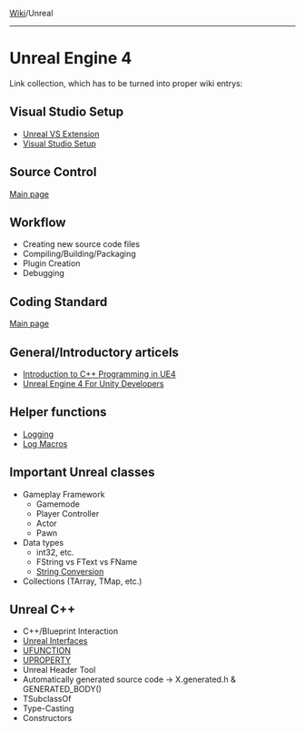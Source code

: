 [Wiki](../index.md)/Unreal

---
# Unreal Engine 4

Link collection, which has to be turned into proper wiki entrys:

## Visual Studio Setup
* [Unreal VS Extension](https://docs.unrealengine.com/latest/INT/Programming/Development/VisualStudioSetup/UnrealVS/)
* [Visual Studio Setup](https://docs.unrealengine.com/latest/INT/Programming/Development/VisualStudioSetup/)

## Source Control
[Main page](source-control.md)

## Workflow
* Creating new source code files
* Compiling/Building/Packaging
* Plugin Creation
* Debugging

## Coding Standard
[Main page](coding-standard.md)

## General/Introductory articels
* [Introduction to C++ Programming in UE4](https://docs.unrealengine.com/latest/INT/Programming/Introduction/index.html)
* [Unreal Engine 4 For Unity Developers](https://docs.unrealengine.com/latest/INT/GettingStarted/FromUnity/)

## Helper functions
* [Logging](https://wiki.unrealengine.com/Logs,_Printing_Messages_To_Yourself_During_Runtime)
* [Log Macros](https://wiki.unrealengine.com/Log_Macro_with_Netmode_and_Colour)

## Important Unreal classes
* Gameplay Framework
	* Gamemode
	* Player Controller
	* Actor
	* Pawn
* Data types
	* int32, etc.
	* FString vs FText vs FName
	* [String Conversion](https://wiki.unrealengine.com/String_Conversions:_FString_to_FName,_FString_to_Int32,_Float_to_FString)
* Collections (TArray, TMap, etc.)

## Unreal C++
* C++/Blueprint Interaction 
* [Unreal Interfaces](https://wiki.unrealengine.com/Interfaces_in_C%2B%2B)
* [UFUNCTION](https://wiki.unrealengine.com/UFUNCTION)
* [UPROPERTY](https://wiki.unrealengine.com/UPROPERTY)
* Unreal Header Tool
* Automatically generated source code -> X.generated.h & GENERATED_BODY()
* TSubclassOf<T>
* Type-Casting
* Constructors
